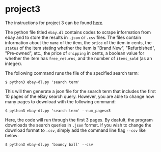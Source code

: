 # project3

The instructions for project 3 can be found [here](https://github.com/mikeizbicki/cmc-csci040/tree/2022fall/project_03).

The python file titled `ebay.dl` contains codes to scrape information from ebay and to store the results in `.json` or `.csv` files. The files contain information about the `name` of the item, the `price` of the item in cents, the `status` of the item stating whether the item is "Brand New", "Refurbished", "Pre-owned", etc., the price of `shipping` in cents, a boolean value for whether the item has `free_returns`, and the number of `items_sold` (as an integer).

The following command runs the file of the specified search term:
```
$ python3 ebay-dl.py 'search term'
```
This will then generate a json file for the search term that includes the first 10 pages of the eBay search query. However, you are able to change how many pages to download with the following command:
```
$ python3 ebay-dl.py 'search term' --num_pages=3
```
Here, the code will run through the first 3 pages. By deafult, the program downloads the search queries in `.json` format. If you wish to change the download format to `.csv`, simply add the command line flag `--csv` like below:
```
$ python3 ebay-dl.py 'bouncy ball' --csv
